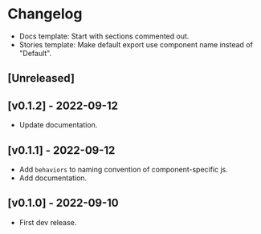 # Changelog

- Docs template: Start with sections commented out.
- Stories template: Make default export use component name instead of "Default".

## [Unreleased]

## [v0.1.2] - 2022-09-12

- Update documentation.

## [v0.1.1] - 2022-09-12

- Add `behaviors` to naming convention of component-specific js.
- Add documentation.

## [v0.1.0] - 2022-09-10

- First dev release.

